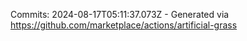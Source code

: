 Commits: 2024-08-17T05:11:37.073Z - Generated via https://github.com/marketplace/actions/artificial-grass
<br>
